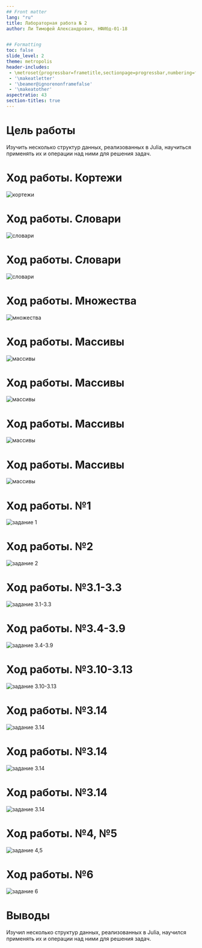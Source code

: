 ```yaml
---
## Front matter
lang: "ru"
title: Лабораторная работа № 2
author: Ли Тимофей Александрович, НФИбд-01-18


## Formatting
toc: false
slide_level: 2
theme: metropolis
header-includes: 
 - \metroset{progressbar=frametitle,sectionpage=progressbar,numbering=fraction}
 - '\makeatletter'
 - '\beamer@ignorenonframefalse'
 - '\makeatother'
aspectratio: 43
section-titles: true
---
```



# Цель работы

Изучить несколько структур данных, реализованных в Julia, научиться применять их и операции над ними для решения задач.

# Ход работы. Кортежи

![кортежи](images/1.png)

# Ход работы. Словари

![словари](images/2.png)

# Ход работы. Словари

![словари](images/3.png)

# Ход работы. Множества

![множества](images/4.png)

# Ход работы. Массивы

![массивы](images/5.png)

# Ход работы. Массивы

![массивы](images/6.png)

# Ход работы. Массивы

![массивы](images/7.png)

# Ход работы. Массивы

![массивы](images/8.png)

# Ход работы. №1

![задание 1](images/9.png)

# Ход работы. №2

![задание 2](images/10.png)

# Ход работы. №3.1-3.3

![задание 3.1-3.3](images/11.png)

# Ход работы. №3.4-3.9

![задание 3.4-3.9](images/12.png)

# Ход работы. №3.10-3.13

![задание 3.10-3.13](images/13.png)

# Ход работы. №3.14

![задание 3.14](images/14.png)

# Ход работы. №3.14

![задание 3.14](images/15.png)

# Ход работы. №3.14

![задание 3.14](images/16.png)

# Ход работы. №4, №5

![задание 4,5](images/17.png)

# Ход работы. №6

![задание 6](images/18.png)

# Выводы

Изучил несколько структур данных, реализованных в Julia, научился применять их и операции над ними для решения задач.